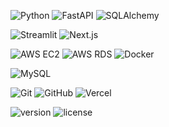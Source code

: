 <!-- Programming Language & Backend -->
![Python](https://img.shields.io/badge/language-Python-3776AB)
![FastAPI](https://img.shields.io/badge/framework-FastAPI-009688)
![SQLAlchemy](https://img.shields.io/badge/ORM-SQLAlchemy-FF6F00)

<!-- Frontend / Visualization -->
![Streamlit](https://img.shields.io/badge/visualization-Streamlit-FF4B4B)
![Next.js](https://img.shields.io/badge/frontend-Next.js-000000)

<!-- Cloud & Deployment -->
![AWS EC2](https://img.shields.io/badge/cloud-AWS%20EC2-FF9900)
![AWS RDS](https://img.shields.io/badge/database-AWS%20RDS-527FFF)
![Docker](https://img.shields.io/badge/container-Docker-2496ED)

<!-- Database -->
![MySQL](https://img.shields.io/badge/DB-MySQL-4479A1)

<!-- Dev & Tools -->
![Git](https://img.shields.io/badge/version-control-Git-F05032)
![GitHub](https://img.shields.io/badge/repo-GitHub-181717)
![Vercel](https://img.shields.io/badge/deploy-Vercel-000000)

<!-- Version & License -->
![version](https://img.shields.io/badge/version-1.0.0-brightgreen)
![license](https://img.shields.io/badge/license-MIT-yellow)

